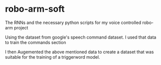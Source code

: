 # robo-arm-soft
The RNNs and the necessary python scripts for my voice controlled robo-arm project

Using the dataset from google's speech command dataset. I used that data to train the commands section

I then Augemented the above mentioned data to create a dataset that was suitable for the training of a triggerword model.
